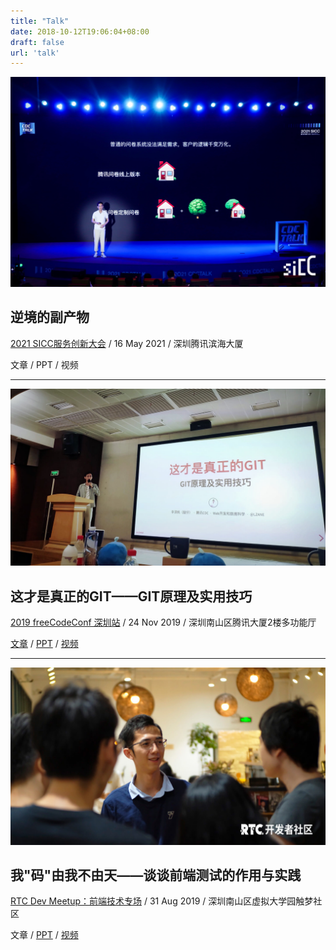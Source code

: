 ```yaml
---
title: "Talk"
date: 2018-10-12T19:06:04+08:00
draft: false
url: 'talk'
---
```


![](./talk_sicc.jpeg)

## 逆境的副产物
[2021 SICC服务创新大会](https://sicc.tencent.com/) / 16 May 2021 / 深圳腾讯滨海大厦

文章 / PPT / 视频

-------

![](./talk_git.jpeg)

##  这才是真正的GIT——GIT原理及实用技巧
[2019 freeCodeConf 深圳站](https://www.huodongxing.com/event/3518621095211) / 24 Nov 2019 / 深圳南山区腾讯大厦2楼多功能厅

[文章](/tech/git-internal) / [PPT](/slide/git-under-the-hood) / [视频](https://www.bilibili.com/video/av77252063)

------

![](./talk_test.jpeg)

##  我"码"由我不由天——谈谈前端测试的作用与实践
[RTC Dev Meetup：前端技术专场](https://www.huodongxing.com/event/6506528541100) / 31 Aug 2019 / 深圳南山区虚拟大学园触梦社区

文章 / [PPT](https://www.slideshare.net/zanelee2/ss-202955857) / [视频](https://www.bilibili.com/video/av67360515)
